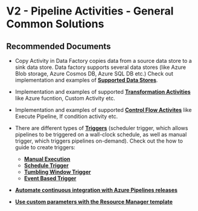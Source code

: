 <properties
    pageTitle="V2 - Pipeline Activities - General Common Solutions"
    description="V2 - Pipeline Activities - General Common Solutions"
    service=""
    resource=""
    authors="deeptivu"
    ms.author="deeptivu"
    authorAlias="deeptivu"
    displayOrder=""
    selfHelpType="generic"
    supportTopicIds="32637160"
    resourceTags=""
    productPesIds="15613"
    cloudEnvironments="public, Fairfax"
    articleId="34ab8c42-43e2-4cf2-8dfa-0a18dce86b9d"
/>

# V2 - Pipeline Activities - General Common Solutions

## **Recommended Documents**

* Copy Activity in Data Factory copies data from a source data store to a sink data store. Data factory supports several data stores (like Azure Blob storage, Azure Cosmos DB, Azure SQL DB etc.) Check out implementation and examples of **[Supported Data Stores](https://docs.microsoft.com/azure/data-factory/concepts-pipelines-activities#data-movement-activities)**.
* Implementation and examples of supported **[Transformation Activities](https://docs.microsoft.com/azure/data-factory/concepts-pipelines-activities#data-transformation-activities)** like Azure fucntion, Custom Activity etc.
* Implementation and examples of supported **[Control Flow Activites](https://docs.microsoft.com/azure/data-factory/concepts-pipelines-activities#control-flow-activities)** like Execute Pipeline, If condition activity etc.
* There are different types of **[Triggers](https://docs.microsoft.com/azure/data-factory/concepts-pipeline-execution-triggers)** (scheduler trigger, which allows pipelines to be triggered on a wall-clock schedule, as well as manual trigger, which triggers pipelines on-demand). Check out the how to guide to create triggers:

     * **[Manual Execution](https://docs.microsoft.com/azure/data-factory/concepts-pipeline-execution-triggers#manual-execution-on-demand)**
     * **[Schedule Trigger](https://docs.microsoft.com/azure/data-factory/how-to-create-schedule-trigger)**
     * **[Tumbling Window Trigger](https://docs.microsoft.com/azure/data-factory/how-to-create-tumbling-window-trigger)**
     * **[Event Based Trigger](https://docs.microsoft.com/azure/data-factory/how-to-create-event-trigger)**
     
* **[Automate continuous integration with Azure Pipelines releases](https://docs.microsoft.com/azure/data-factory/continuous-integration-deployment#automate-continuous-integration-with-azure-pipelines-releases)**
* **[Use custom parameters with the Resource Manager template](https://docs.microsoft.com/azure/data-factory/continuous-integration-deployment#use-custom-parameters-with-the-resource-manager-template)**
